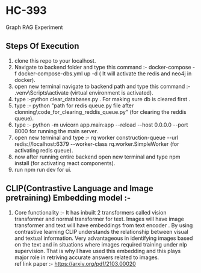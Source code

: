 # HC-393
Graph RAG Experiment


## Steps Of Execution
1) clone this repo to your localhost.
2) Navigate to backend folder and type this command :- docker-compose -f docker-compose-dbs.yml up -d  ( It will activate the redis and neo4j in docker).
3) open new terminal navigate to backend path and type this command :- .venv\Scripts\activate (virtual environment is activated).
4) type :-python clear_databases.py . For making sure db is cleared first .
5) type :- python "path for redis queue.py file after clonning\code_for_clearing_reddis_queue.py" (for clearing the reddis queue).
6) type :- python -m uvicorn app.main:app --reload --host 0.0.0.0 --port 8000   for running the main server.
7) open new terminal and type :- rq worker construction-queue --url redis://localhost:6379 --worker-class rq.worker.SimpleWorker (for activating redis queue).
8) now after running entire backend open new terminal and type npm install (for activating react components).
9) run npm run dev for ui.

## CLIP(Contrastive Language and Image pretraining) Embedding model :-
1) Core functionality :-
   It has inbuilt 2 transformers called vision transformer and normal transformer for text. Images will have image transformer and text will have embeddings from text encoder . By using contrastive learning CLIP understands the relationship between visual and textual information.  Very advantageous in identifying images based on the text and in situations where images required training under nlp supervision. That is why I have used this embedding and this plays major role in retriving accurate answers related to images.</br>
   ref link paper :- https://arxiv.org/pdf/2103.00020
